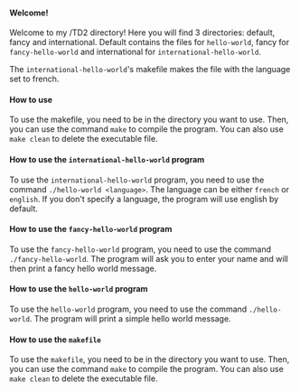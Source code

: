 #### Welcome!
Welcome to my /TD2 directory! Here you will find 3 directories: default, fancy and international. Default contains the files for `hello-world`, fancy for `fancy-hello-world` and international for `international-hello-world`.

The `international-hello-world`'s makefile makes the file with the language set to french.

#### How to use
To use the makefile, you need to be in the directory you want to use. Then, you can use the command `make` to compile the program. You can also use `make clean` to delete the executable file.

#### How to use the `international-hello-world` program
To use the `international-hello-world` program, you need to use the command `./hello-world <language>`. The language can be either `french` or `english`. If you don't specify a language, the program will use english by default.

#### How to use the `fancy-hello-world` program
To use the `fancy-hello-world` program, you need to use the command `./fancy-hello-world`. The program will ask you to enter your name and will then print a fancy hello world message.

#### How to use the `hello-world` program
To use the `hello-world` program, you need to use the command `./hello-world`. The program will print a simple hello world message.

#### How to use the `makefile`
To use the `makefile`, you need to be in the directory you want to use. Then, you can use the command `make` to compile the program. You can also use `make clean` to delete the executable file.

